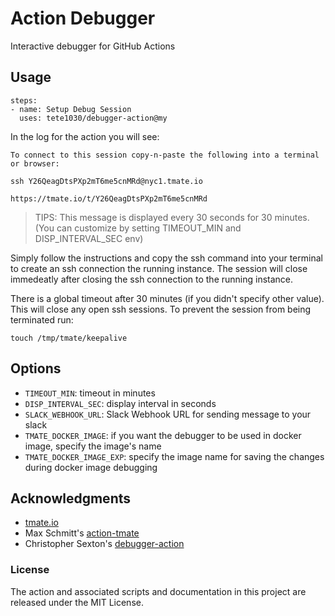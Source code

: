 # Action Debugger

Interactive debugger for GitHub Actions

## Usage

```
steps:
- name: Setup Debug Session
  uses: tete1030/debugger-action@my
```

In the log for the action you will see:

```
To connect to this session copy-n-paste the following into a terminal or browser:

ssh Y26QeagDtsPXp2mT6me5cnMRd@nyc1.tmate.io

https://tmate.io/t/Y26QeagDtsPXp2mT6me5cnMRd
```
> TIPS: This message is displayed every 30 seconds for 30 minutes. (You can customize by setting TIMEOUT_MIN and DISP_INTERVAL_SEC env)

Simply follow the instructions and copy the ssh command into your terminal to create an ssh connection the running instance. The session will close immedeatly after closing the ssh connection to the running instance.

There is a global timeout after 30 minutes (if you didn't specify other value). This will close any open ssh sessions. To prevent the session from being terminated run:

```
touch /tmp/tmate/keepalive
```

## Options

- `TIMEOUT_MIN`: timeout in minutes
- `DISP_INTERVAL_SEC`: display interval in seconds
- `SLACK_WEBHOOK_URL`: Slack Webhook URL for sending message to your slack
- `TMATE_DOCKER_IMAGE`: if you want the debugger to be used in docker image, specify the image's name
- `TMATE_DOCKER_IMAGE_EXP`: specify the image name for saving the changes during docker image debugging

## Acknowledgments

* [tmate.io](https://tmate.io)
* Max Schmitt's [action-tmate](https://github.com/mxschmitt/action-tmate)
* Christopher Sexton's [debugger-action](https://github.com/csexton/debugger-action)

### License

The action and associated scripts and documentation in this project are released under the MIT License.
